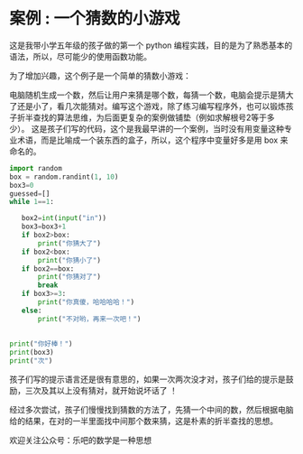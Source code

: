 # 案例 : 一个猜数的小游戏

这是我带小学五年级的孩子做的第一个 python 编程实践，目的是为了熟悉基本的语法，所以，尽可能少的使用函数功能。

为了增加兴趣，这个例子是一个简单的猜数小游戏：

电脑随机生成一个数，然后让用户来猜是哪个数，每猜一个数，电脑会提示是猜大了还是小了，看几次能猜对。编写这个游戏，除了练习编写程序外，也可以锻炼孩子折半查找的算法思维，为后面更复杂的案例做铺垫（例如求解根号2等于多少）。
这是孩子们写的代码，这个是我最早讲的一个案例，当时没有用变量这种专业术语，而是比喻成一个装东西的盒子，所以，这个程序中变量好多是用 box 来命名的。

```python
import random
box = random.randint(1, 10)
box3=0
guessed=[]
while 1==1:

   box2=int(input("in"))
   box3=box3+1
   if box2>box:
       print("你猜大了")
   if box2<box:
       print("你猜小了")
   if box2==box:
       print("你猜对了")
       break
   if box3>=3:
       print("你真傻，哈哈哈哈！")
   else:
       print("不对哟，再来一次吧！")
           
 
print("你好棒！")
print(box3)
print("次")
```

孩子们写的提示语言还是很有意思的，如果一次两次没才对，孩子们给的提示是鼓励，三次及其以上没有猜对，就开始说坏话了 ！

经过多次尝试，孩子们慢慢找到猜数的方法了，先猜一个中间的数，然后根据电脑给的结果，在对的一半里面找中间那个数来猜，这是朴素的折半查找的思想。

欢迎关注公众号：乐吧的数学是一种思想